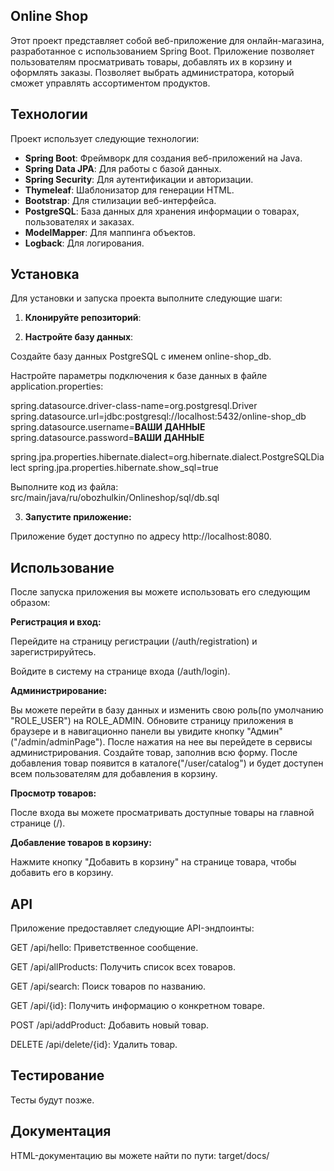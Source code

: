 ## Online Shop

Этот проект представляет собой веб-приложение для онлайн-магазина, разработанное с использованием Spring Boot. Приложение позволяет пользователям просматривать товары, добавлять их в корзину и оформлять заказы. Позволяет выбрать администратора, который сможет управлять ассортиментом продуктов.

## Технологии

Проект использует следующие технологии:

- **Spring Boot**: Фреймворк для создания веб-приложений на Java.
- **Spring Data JPA**: Для работы с базой данных.
- **Spring Security**: Для аутентификации и авторизации.
- **Thymeleaf**: Шаблонизатор для генерации HTML.
- **Bootstrap**: Для стилизации веб-интерфейса.
- **PostgreSQL**: База данных для хранения информации о товарах, пользователях и заказах.
- **ModelMapper**: Для маппинга объектов.
- **Logback**: Для логирования.

## Установка

Для установки и запуска проекта выполните следующие шаги:

1. **Клонируйте репозиторий**:
   
2. **Настройте базу данных**:

Создайте базу данных PostgreSQL с именем online-shop_db.

Настройте параметры подключения к базе данных в файле application.properties:

spring.datasource.driver-class-name=org.postgresql.Driver
spring.datasource.url=jdbc:postgresql://localhost:5432/online-shop_db
spring.datasource.username=**ВАШИ ДАННЫЕ**
spring.datasource.password=**ВАШИ ДАННЫЕ**

spring.jpa.properties.hibernate.dialect=org.hibernate.dialect.PostgreSQLDialect
spring.jpa.properties.hibernate.show_sql=true

Выполните код из файла: src/main/java/ru/obozhulkin/Onlineshop/sql/db.sql

3. **Запустите приложение:**

Приложение будет доступно по адресу http://localhost:8080.

## Использование

После запуска приложения вы можете использовать его следующим образом:

**Регистрация и вход:**

Перейдите на страницу регистрации (/auth/registration) и зарегистрируйтесь.

Войдите в систему на странице входа (/auth/login).

**Администрирование:**

Вы можете перейти в базу данных и изменить свою роль(по умолчанию "ROLE_USER") на ROLE_ADMIN. Обновите страницу приложения в браузере и в навигационно панели вы увидите кнопку "Админ"("/admin/adminPage"). После нажатия на нее вы перейдете в сервисы администрирования. 
Создайте товар, заполнив всю форму. После добавления товар появится в каталоге("/user/catalog") и будет доступен всем пользователям для добавления в корзину.

**Просмотр товаров:**

После входа вы можете просматривать доступные товары на главной странице (/).

**Добавление товаров в корзину:**

Нажмите кнопку "Добавить в корзину" на странице товара, чтобы добавить его в корзину.



## API
Приложение предоставляет следующие API-эндпоинты:

GET /api/hello: Приветственное сообщение.

GET /api/allProducts: Получить список всех товаров.

GET /api/search: Поиск товаров по названию.

GET /api/{id}: Получить информацию о конкретном товаре.

POST /api/addProduct: Добавить новый товар.

DELETE /api/delete/{id}: Удалить товар.

## Тестирование
Тесты будут позже.

## Документация
HTML-документацию вы можете найти по пути: target/docs/

